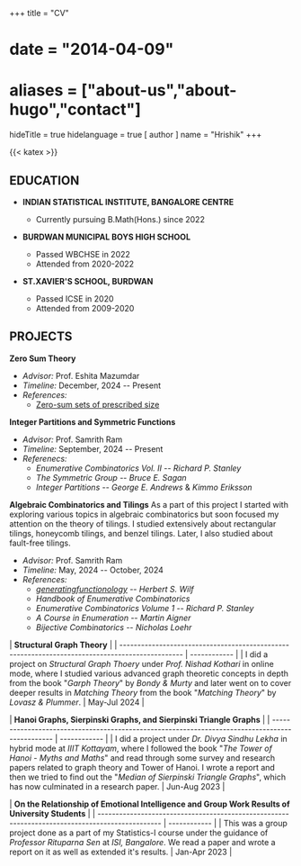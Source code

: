 +++
title = "CV"
# date = "2014-04-09"
# aliases = ["about-us","about-hugo","contact"]
hideTitle = true
hidelanguage = true
[ author ]
  name = "Hrishik"
+++

{{< katex >}}

## EDUCATION

- **INDIAN STATISTICAL INSTITUTE, BANGALORE CENTRE**
  - Currently pursuing B.Math(Hons.) since 2022

- **BURDWAN MUNICIPAL BOYS HIGH SCHOOL**
  - Passed WBCHSE in 2022
  - Attended from 2020-2022

- **ST.XAVIER'S SCHOOL, BURDWAN**
  - Passed ICSE in 2020
  - Attended from 2009-2020

## PROJECTS

**Zero Sum Theory**
- _Advisor:_ Prof. Eshita Mazumdar
- _Timeline:_ December, 2024 -- Present
- _References:_ 
  - [Zero-sum sets of prescribed size](https://www.cs.tau.ac.il/~nogaa/PDFS/egz1.pdf)

**Integer Partitions and Symmetric Functions**
- _Advisor:_ Prof. Samrith Ram
- _Timeline:_ September, 2024 -- Present
- _Referenecs:_ 
  - _Enumerative Combinatorics Vol. II_ -- _Richard P. Stanley_
  - _The Symmetric Group_ -- _Bruce E. Sagan_
  - _Integer Partitions_ -- _George E. Andrews_ & _Kimmo Eriksson_

**Algebraic Combinatorics and Tilings**
As a part of this project I started with exploring various topics in algebraic combinatorics but soon focused my attention on the theory of tilings. I studied extensively about rectangular tilings, honeycomb tilings, and benzel tilings. Later, I also studied about fault-free tilings.
- _Advisor:_ Prof. Samrith Ram
- _Timeline:_ May, 2024 -- October, 2024
- _References:_ 
  - _[generatingfunctionology](https://www2.math.upenn.edu/~wilf/gfology2.pdf)_ -- _Herbert S. Wilf_
  - _Handbook of Enumerative Combinatorics_
  - _Enumerative Combinatorics Volume 1_ -- _Richard P. Stanley_ 
  - _A Course in Enumeration_ -- _Martin Aigner_
  - _Bijective Combinatorics_ -- _Nicholas Loehr_

| **Structural Graph Theory** |
| ----------------------------------------------------------------------------------------------- | ------------ |
| I did a project on _Structural Graph Thoery_ under _Prof. Nishad Kothari_ in online mode, where I studied various advanced graph theoretic concepts in depth from the book "_Garph Theory_" by _Bondy & Murty_ and later went on to cover deeper results in _Matching Theory_ from the book "_Matching Theory_" by _Lovasz & Plummer_. | May-Jul 2024 |

| **Hanoi Graphs, Sierpinski Graphs, and Sierpinski Triangle Graphs** |
| ----------------------------------------------------------------------------------------------- | ------------ |
| I did a project under _Dr. Divya Sindhu Lekha_ in hybrid mode at _IIIT Kottayam_, where I followed the book "_The Tower of Hanoi - Myths and Maths_" and read through some survey and research papers related to graph theory and Tower of Hanoi. I wrote a report and then we tried to find out the "_Median of Sierpinski Triangle Graphs_", which has now culminated in a research paper. | Jun-Aug 2023 |

| **On the Relationship of Emotional Intelligence and Group Work Results of University Students** |
| ----------------------------------------------------------------------------------------------- | ------------ |
| This was a group project done as a part of my Statistics-I course under the guidance of _Professor Rituparna Sen_ at _ISI, Bangalore_. We read a paper and wrote a report on it as well as extended it's results. | Jan-Apr 2023 |
